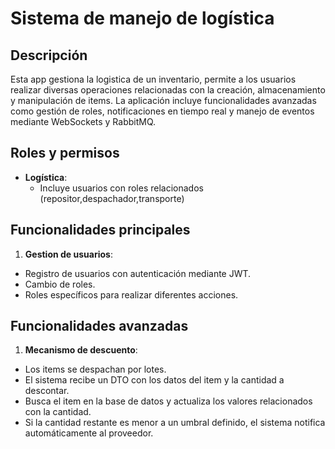 # Sistema de manejo de logística

## Descripción

Esta app gestiona la logistica de un inventario, permite a los usuarios realizar diversas operaciones relacionadas con la creación, almacenamiento y manipulación de items. La aplicación incluye funcionalidades avanzadas como gestión de roles, notificaciones en tiempo real y manejo de eventos mediante WebSockets y RabbitMQ.

## Roles y permisos

- **Logística**:
  - Incluye usuarios con roles relacionados (repositor,despachador,transporte)

## Funcionalidades principales

1. **Gestion de usuarios**:

- Registro de usuarios con autenticación mediante JWT.
- Cambio de roles.
- Roles específicos para realizar diferentes acciones.

## Funcionalidades avanzadas

1. **Mecanismo de descuento**:

- Los items se despachan por lotes.
- El sistema recibe un DTO con los datos del item y la cantidad a descontar.
- Busca el item en la base de datos y actualiza los valores relacionados con la cantidad.
- Si la cantidad restante es menor a un umbral definido, el sistema notifica automáticamente al proveedor.
